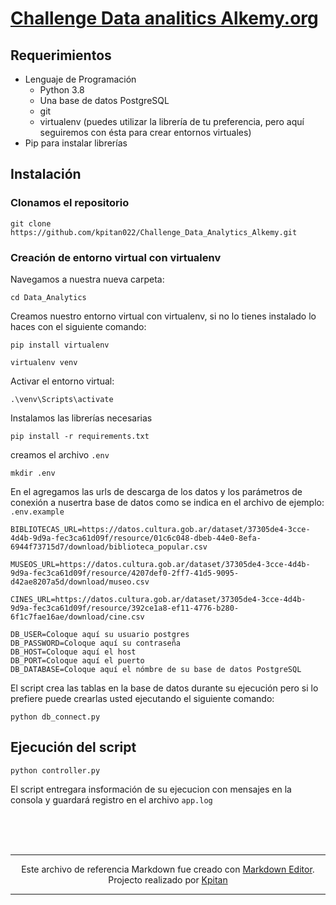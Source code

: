 # [Challenge Data analitics Alkemy.org](Challenge%20Data%20Analytics%20con%20Python.pdf)

## Requerimientos

- Lenguaje de Programación
  - Python 3.8
  - Una base de datos PostgreSQL
  - git
  - virtualenv (puedes utilizar la librería de tu preferencia, pero aquí seguiremos con ésta para crear entornos virtuales)
- Pip para instalar librerías

## Instalación

### Clonamos el repositorio

```shell
git clone https://github.com/kpitan022/Challenge_Data_Analytics_Alkemy.git
```

### Creación de entorno virtual con virtualenv

Navegamos a nuestra nueva carpeta:

```shell
cd Data_Analytics
```

Creamos nuestro entorno virtual con virtualenv, si no lo tienes instalado lo haces con el siguiente comando:

```shell
pip install virtualenv
```

```shell
virtualenv venv
```

Activar el entorno virtual:

```shell
.\venv\Scripts\activate
```

Instalamos las librerías necesarias

```shell
pip install -r requirements.txt
```

creamos el archivo `.env`

```shell
mkdir .env
```

En el agregamos las urls de descarga de los datos y los parámetros de conexión a nusertra base de datos como se indica en el archivo de ejemplo: `.env.example`

```
BIBLIOTECAS_URL=https://datos.cultura.gob.ar/dataset/37305de4-3cce-4d4b-9d9a-fec3ca61d09f/resource/01c6c048-dbeb-44e0-8efa-6944f73715d7/download/biblioteca_popular.csv

MUSEOS_URL=https://datos.cultura.gob.ar/dataset/37305de4-3cce-4d4b-9d9a-fec3ca61d09f/resource/4207def0-2ff7-41d5-9095-d42ae8207a5d/download/museo.csv

CINES_URL=https://datos.cultura.gob.ar/dataset/37305de4-3cce-4d4b-9d9a-fec3ca61d09f/resource/392ce1a8-ef11-4776-b280-6f1c7fae16ae/download/cine.csv

DB_USER=Coloque aquí su usuario postgres
DB_PASSWORD=Coloque aquí su contraseña
DB_HOST=Coloque aquí el host
DB_PORT=Coloque aquí el puerto
DB_DATABASE=Coloque aquí el nómbre de su base de datos PostgreSQL
```

El script crea las tablas en la base de datos durante su ejecución pero si lo prefiere puede crearlas usted ejecutando el siguiente comando:

```shell
python db_connect.py
```

## Ejecución del script

```shell
python controller.py
```

El script entregara insformación de su ejecucion con mensajes en la consola y guardará registro en el archivo `app.log`

<br>
<br>
<br>

---

<div markdown='1' align='center'>

Este archivo de referencia Markdown fue creado con [Markdown Editor](https://markdown-editor-eosin.vercel.app/). Projecto realizado por [Kpitan](https://github.com/kpitan022)

</div>

---
